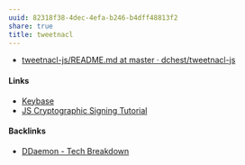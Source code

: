 ```yaml
---
uuid: 82318f38-4dec-4efa-b246-b4dff48813f2
share: true
title: tweetnacl
---
```

* [tweetnacl-js/README.md at master · dchest/tweetnacl-js](https://github.com/dchest/tweetnacl-js/blob/master/README.md#documentation)

#### Links

* [Keybase](../d327da7e-0881-4517-8a8f-c20190efeaa4)
* [JS Cryptographic Signing Tutorial](../be82e67e-13f4-4c86-b3ec-b32852c54e2b)

#### Backlinks

* [DDaemon - Tech Breakdown](/457c6a22-361f-4b4b-9867-809c7c6d0316)